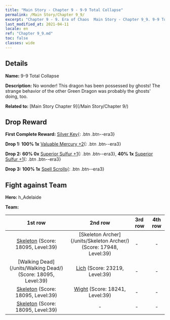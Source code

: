 ```yaml
---
title: "Main Story - Chapter 9 - 9-9 Total Collapse"
permalink: /Main Story/Chapter 9_9/
excerpt: "Chapter 9 - 9. Era of Chaos  Main Story - Chapter 9_9. 9-9 Total Collapse"
last_modified_at: 2021-04-11
locale: en
ref: "Chapter 9_9.md"
toc: false
classes: wide
---
```


## Details

 **Name:** 9-9 Total Collapse

 **Description:** No wonder! This dragon has been possessed by ghosts! The strange behavior of the other Green Dragon was probably the ghosts' doing, too.

 **Related to:** [Main Story Chapter 9](/Main Story/Chapter 9/)

## Drop Reward

 **First Complete Reward:** [Silver Key](/Items/con_693/){: .btn .btn--era3}

 **Drop 1:** **100% 1x** [Valuable Mercury +2](/Items/mat_28/){: .btn .btn--era3}

 **Drop 2:** **60% 0x** [Superior Sulfur +1](/Items/mat_22/){: .btn .btn--era3}, **40% 1x** [Superior Sulfur +1](/Items/mat_22/){: .btn .btn--era3}

 **Drop 3:** **100% 1x** [Spell Scrolls](/Items/con_694/){: .btn .btn--era3}


## Fight against Team
 **Hero:** h_Adelaide

 **Team:**


  | 1st row | 2nd row | 3rd row | 4th row |
  |:----:|:----:|:----|:----:|
  | [Skeleton](/units/Skeleton/) (Score: 18095, Level:39)  | [Skeleton Archer](/units/Skeleton Archer/) (Score: 17948, Level:39)  | - | - |
  | [Walking Dead](/units/Walking Dead/) (Score: 18095, Level:39)  | [Lich](/units/Lich/) (Score: 23219, Level:39)  | - | - |
  | [Skeleton](/units/Skeleton/) (Score: 18095, Level:39)  | [Wight](/units/Wight/) (Score: 18241, Level:39)  | - | - |
  | [Skeleton](/units/Skeleton/) (Score: 18095, Level:39)  | - | - | - |


